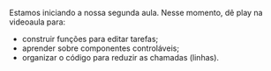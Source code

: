 Estamos iniciando a nossa segunda aula. Nesse momento, dê play na videoaula para: 

- construir funções para editar tarefas;
- aprender sobre componentes controláveis;
- organizar o código para reduzir as chamadas (linhas).